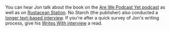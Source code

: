 You can hear Jon talk about the book on the [Are We Podcast Yet podcast]
as well as on [Rustacean Station]. No Starch (the publisher) also
conducted a [longer text-based interview][nostarch]. If you're after a
quick survey of Jon's writing process, give his [Writes With interview]
a read.

[Are We Podcast Yet podcast]: https://soundcloud.com/arewepodcastyet/awpy-08-jon-ferdinand-ronge-gjengset
[Rustacean Station]: https://rustacean-station.org/episode/038-jon-gjengset/
[nostarch]: https://nostarch.com/blog/jon-gjengset-talks-rust
[Writes With interview]: https://writeswith.com/interviews/jon-gjengset/
